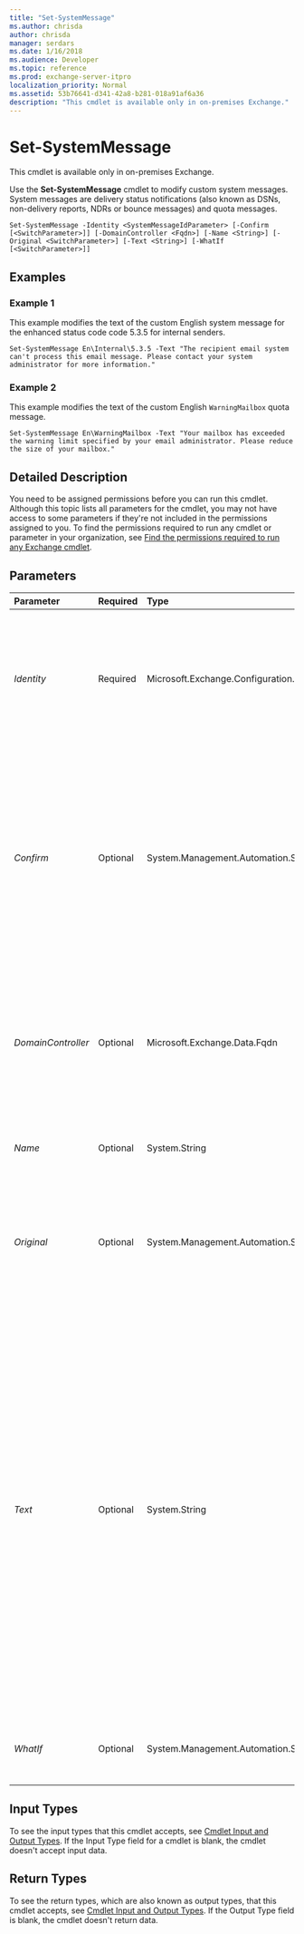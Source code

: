 ```yaml
---
title: "Set-SystemMessage"
ms.author: chrisda
author: chrisda
manager: serdars
ms.date: 1/16/2018
ms.audience: Developer
ms.topic: reference
ms.prod: exchange-server-itpro
localization_priority: Normal
ms.assetid: 53b76641-d341-42a8-b281-018a91af6a36
description: "This cmdlet is available only in on-premises Exchange."
---
```


# Set-SystemMessage

This cmdlet is available only in on-premises Exchange.
  
Use the **Set-SystemMessage** cmdlet to modify custom system messages. System messages are delivery status notifications (also known as DSNs, non-delivery reports, NDRs or bounce messages) and quota messages.
  
```
Set-SystemMessage -Identity <SystemMessageIdParameter> [-Confirm [<SwitchParameter>]] [-DomainController <Fqdn>] [-Name <String>] [-Original <SwitchParameter>] [-Text <String>] [-WhatIf [<SwitchParameter>]]
```

## Examples
<a name="Examples"> </a>

### Example 1

This example modifies the text of the custom English system message for the enhanced status code code 5.3.5 for internal senders.
  
```
Set-SystemMessage En\Internal\5.3.5 -Text "The recipient email system can't process this email message. Please contact your system administrator for more information."
```

### Example 2

This example modifies the text of the custom English  `WarningMailbox` quota message.
  
```
Set-SystemMessage En\WarningMailbox -Text "Your mailbox has exceeded the warning limit specified by your email administrator. Please reduce the size of your mailbox."
```

## Detailed Description
<a name="DetailedDescription"> </a>

You need to be assigned permissions before you can run this cmdlet. Although this topic lists all parameters for the cmdlet, you may not have access to some parameters if they're not included in the permissions assigned to you. To find the permissions required to run any cmdlet or parameter in your organization, see [Find the permissions required to run any Exchange cmdlet](https://technet.microsoft.com/library/mt432940.aspx).
  
## Parameters
<a name="DetailedDescription"> </a>

|**Parameter**|**Required**|**Type**|**Description**|
|:-----|:-----|:-----|:-----|
| _Identity_ <br/> |Required  <br/> |Microsoft.Exchange.Configuration.Tasks.SystemMessageIdParameter  <br/> | The _Identity_ parameter specifies the custom system message that you want to modify. You can use any value that uniquely identifies the system message. For example: <br/>  Identity <br/>  Distinguished name (DN) <br/>  GUID <br/>  The identity value of a system message uses one of these formats: <br/> **System messages for enhanced status codes**: _\<Language\>_&lt;Internal | External>\ _\<DSNcode\>_. For example,  `En\Internal\5.1.2` or `Ja\External\5.1.2`.  <br/> **System messages for quotas**: _\<Language\>_\ _\<QuotaMessageType\>_. For example,  `En\ProhibitSendReceiveMailBox`.  <br/> _\<Language\>_: For the list of supported language codes, see [Supported languages for NDRs and quota messages](https://technet.microsoft.com/library/23c9d844-6fc7-44c9-a308-587338281611.aspx#NDRLanguages).  <br/> _\<DSNcode\>_: Valid values are 4. _x_. _y_ or 5. _x_. _y_ where _x_ and _y_ are one to three digit numbers. To see the enhanced system codes that are currently used by custom system messages, run the command `Get-SystemMessage`. To generate a list of default enhanced status codes that are used by Exchange, run this command:  `Get-SystemMessage -Original | Select-Object -Property Identity,DsnCode,Language,Text | ConvertTo-Html > "C:\My Documents\Default DSNs.html"`.  <br/> _\<QuotaMessageType\>_: Valid value are:  <br/>  Mailbox size quotas: <br/> **ProhibitSendReceiveMailBox**: A mailbox exceeds its  `ProhibitSendReceiveQuota` limit. <br/> **ProhibitSendMailbox**: A mailbox exceeds its  `ProhibitSendQuota` limit. <br/> **WarningMailbox**: A mailbox exceeds its  `IssueWarningQuota` limit when it has a `ProhibitSendQuota` or `ProhibitSendReceiveQuota` limit configured. <br/> **WarningMailboxUnlimitedSize**: A mailbox exceeds its  `IssueWarningQuota` limit when it doesn't have a `ProhibitSendQuota` or `ProhibitSendReceiveQuota` limit configured. <br/>  Public folder size quotas: <br/> **ProhibitPostPublicFolder**: A public folder exceeds its  `ProhibitPostQuota` limit. <br/> **WarningPublicFolder**: A public folder exceeds its  `IssueWarningQuota` limit when it has a `ProhibitPostQuota` limit configured. <br/> **WarningPublicFolderUnlimitedSize**: A public folder exceeds its  `IssueWarningQuota` limit when it doesn't have a `ProhibitPostQuota` limit configured. <br/>  Maximum number of messages in a mailbox folder: <br/> **ProhibitReceiveMailboxMessagesPerFolderCount**: A mailbox exceeds its  `MailboxMessagesPerFolderCountReceiveQuota` limit. <br/> **WarningMailboxMessagesPerFolderCount**: A mailbox exceeds its  `MailboxMessagesPerFolderCountWarningQuota` limit when it has a `MailboxMessagesPerFolderCountReceiveQuota` limit configured. <br/> **WarningMailboxMessagesPerFolderUnlimitedCount**: A mailbox exceeds its  `MailboxMessagesPerFolderCountWarningQuota` limit when it doesn't have a `MailboxMessagesPerFolderCountReceiveQuota` limit configured. <br/>  Maximum number of subfolders in a mailbox folder: <br/> **ProhibitReceiveFolderHierarchyChildrenCountCount**: A mailbox exceeds its  `FolderHierarchyChildrenCountReceiveQuota` limit. <br/> **WarningFolderHierarchyChildrenCount**: A mailbox exceeds its  `FolderHierarchyChildrenCountWarningQuota` limit when it has a `FolderHierarchyChildrenCountReceiveQuota` limit configured. <br/> **WarningFolderHierarchyChildrenUnlimitedCount**: A mailbox exceeds its  `FolderHierarchyChildrenCountWarningQuota` limit when it doesn't have a `FolderHierarchyChildrenCountReceiveQuota` limit configured. <br/> **ProhibitReceiveFoldersCount**: A mailbox exceeds its  `FoldersCountReceiveQuota` limit. <br/> **WarningFoldersCount**: A mailbox exceeds its  `FoldersCountWarningQuota` limit when it has a `FoldersCountReceiveQuota` limit configured. <br/> **WarningFoldersCountUnlimited** A mailbox exceeds its `FoldersCountWarningQuota` limit when it doesn't have a `FoldersCountReceiveQuota` limit configured. <br/>  Maximum number of levels (depth) in a mailbox folder: <br/> **ProhibitReceiveFolderHierarchyDepth**: A mailbox exceeds its  `FolderHierarchyDepthWarningQuota` limit. <br/> **WarningFolderHierarchyDepth**: A mailbox exceeds its  `FolderHierarchyDepthWarningQuota` limit when it has a `FolderHierarchyDepthReceiveQuota` limit configured. <br/> **WarningFolderHierarchyDepthUnlimited:**: A mailbox exceeds its `FolderHierarchyDepthWarningQuota` limit when it doesn't have a `FolderHierarchyDepthReceiveQuota` limit configured. <br/> |
| _Confirm_ <br/> |Optional  <br/> |System.Management.Automation.SwitchParameter  <br/> | The _Confirm_ switch specifies whether to show or hide the confirmation prompt. How this switch affects the cmdlet depends on if the cmdlet requires confirmation before proceeding. <br/>  Destructive cmdlets (for example, **Remove-\*** cmdlets) have a built-in pause that forces you to acknowledge the command before proceeding. For these cmdlets, you can skip the confirmation prompt by using this exact syntax: `-Confirm:$false`.  <br/>  Most other cmdlets (for example, **New-\*** and **Set-\*** cmdlets) don't have a built-in pause. For these cmdlets, specifying the _Confirm_ switch without a value introduces a pause that forces you acknowledge the command before proceeding. <br/> |
| _DomainController_ <br/> |Optional  <br/> |Microsoft.Exchange.Data.Fqdn  <br/> |The _DomainController_ parameter specifies the domain controller that's used by this cmdlet to read data from or write data to Active Directory. You identify the domain controller by its fully qualified domain name (FQDN). For example, `dc01.contoso.com`.  <br/> The _DomainController_ parameter isn't supported on Edge Transport servers. An Edge Transport server uses the local instance of Active Directory Lightweight Directory Services (AD LDS) to read and write data. <br/> |
| _Name_ <br/> |Optional  <br/> |System.String  <br/> |The _Name_ parameter specifies a descriptive name for the system message. The maximum length is 64 characters. If the value contains spaces, enclose the value in quotation marks. <br/> |
| _Original_ <br/> |Optional  <br/> |System.Management.Automation.SwitchParameter  <br/> |The _Original_ switch specifies whether to stop using the custom system message, and start using the default system message. You don't need to specify a value with this switch. <br/> This switch is useful when you want to preserve the custom system message without using it.  <br/> This switch only works on custom system messages for default (not new) enhanced status code values.  <br/> |
| _Text_ <br/> |Optional  <br/> |System.String  <br/> | The _Text_ parameter specifies the text in the custom system message. The text should explain why the system message was sent, and any actions that the user should take. <br/>  This parameter can contain text and HTML tags. The maximum length is 512 characters (which includes all text and HTML tags). <br/>  The following HTML tags are available: <br/>  `<B>` and `</B>` (bold) <br/>  `<EM>` and `</EM>` (italic) <br/>  `<BR>` (line break) <br/>  `<P>` and `</P>` (paragraph) <br/>  `<A HREF="url">` and `</A>` (hyperlink) <br/>  You need to use single quotation marks (not double quotation marks) around the complete text string if you use the hyperlink tag. Otherwise, you'll receive an error (because of the double quotation marks in the tag). <br/>  Use the following escape codes for these special characters: <br/>  `&amp;lt;` for \<. <br/>  `&amp;gt;` for \>. <br/>  `&amp;quot;` for ". <br/>  `&amp;amp;` for &amp;. <br/>  Here's an example value for this parameter that uses HTML tags and special characters: <br/>  `'You tried to send a message to a <B>disabled</B> mailbox. Please visit <A HREF="https://it.contoso.com">Internal Support</A> or contact &amp;quot;InfoSec&amp;quot; for more information.'` <br/> |
| _WhatIf_ <br/> |Optional  <br/> |System.Management.Automation.SwitchParameter  <br/> |The _WhatIf_ switch simulates the actions of the command. You can use this switch to view the changes that would occur without actually applying those changes. You don't need to specify a value with this switch. <br/> |
   
## Input Types
<a name="InputTypes"> </a>

To see the input types that this cmdlet accepts, see [Cmdlet Input and Output Types](http://go.microsoft.com/fwlink/p/?linkId=616387). If the Input Type field for a cmdlet is blank, the cmdlet doesn't accept input data.
  
## Return Types
<a name="ReturnTypes"> </a>

To see the return types, which are also known as output types, that this cmdlet accepts, see [Cmdlet Input and Output Types](http://go.microsoft.com/fwlink/p/?linkId=616387). If the Output Type field is blank, the cmdlet doesn't return data.
  

